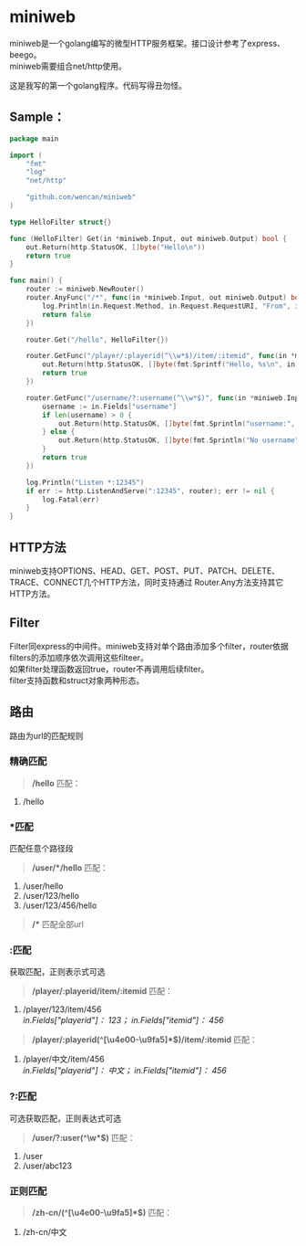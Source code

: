 # miniweb

miniweb是一个golang编写的微型HTTP服务框架。接口设计参考了express、beego。  
miniweb需要组合net/http使用。

这是我写的第一个golang程序。代码写得丑勿怪。

## Sample：
~~~ go
package main

import (
    "fmt"
    "log"
    "net/http"

    "github.com/wencan/miniweb"
)

type HelloFilter struct{}

func (HelloFilter) Get(in *miniweb.Input, out miniweb.Output) bool {
    out.Return(http.StatusOK, []byte("Hello\n"))
    return true
}

func main() {
    router := miniweb.NewRouter()
    router.AnyFunc("/*", func(in *miniweb.Input, out miniweb.Output) bool {
        log.Println(in.Request.Method, in.Request.RequestURI, "From", in.Request.RemoteAddr)
        return false
    })

    router.Get("/hello", HelloFilter{})

    router.GetFunc("/player/:playerid(^\\w*$)/item/:itemid", func(in *miniweb.Input, out miniweb.Output) bool {
        out.Return(http.StatusOK, []byte(fmt.Sprintf("Hello, %s\n", in.Fields["playerid"])))
        return true
    })

    router.GetFunc("/username/?:username(^\\w*$)", func(in *miniweb.Input, out miniweb.Output) bool {
        username := in.Fields["username"]
        if len(username) > 0 {
            out.Return(http.StatusOK, []byte(fmt.Sprintln("username:", username)))
        } else {
            out.Return(http.StatusOK, []byte(fmt.Sprintln("No username")))
        }
        return true
    })

    log.Println("Listen *:12345")
    if err := http.ListenAndServe(":12345", router); err != nil {
        log.Fatal(err)
    }
}
~~~

## HTTP方法
miniweb支持OPTIONS、HEAD、GET、POST、PUT、PATCH、DELETE、TRACE、CONNECT几个HTTP方法，同时支持通过 Router.Any方法支持其它HTTP方法。

## Filter
Filter同express的中间件。miniweb支持对单个路由添加多个filter，router依据filters的添加顺序依次调用这些filteer。  
如果filter处理函数返回true，router不再调用后续filter。  
filter支持函数和struct对象两种形态。

## 路由
路由为url的匹配规则
### 精确匹配
>__/hello__ 匹配：  
1. /hello

### *匹配
匹配任意个路径段
>__/user/*/hello__ 匹配：  
1. /user/hello  
2. /user/123/hello  
3. /user/123/456/hello  

>__/*__ 匹配全部url

### :匹配
获取匹配，正则表示式可选
>__/player/:playerid/item/:itemid__ 匹配：  
1. /player/123/item/456    
_in.Fields["playerid"]： 123； in.Fields["itemid"]： 456_  

>__/player/:playerid(\^[\u4e00-\u9fa5]*$)/item/:itemid__ 匹配：  
1. /player/中文/item/456  
_in.Fields["playerid"]： 中文； in.Fields["itemid"]： 456_  

### ?:匹配
可选获取匹配，正则表达式可选
>__/user/?:user(\^\\w*$)__ 匹配：  
1. /user  
2. /user/abc123  

### 正则匹配
>__/zh-cn/(\^[\u4e00-\u9fa5]*$)__ 匹配：  
1. /zh-cn/中文  